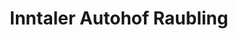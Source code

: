 ---
title: "Inntaler Autohof Raubling"
url: /raubling/inntaler-autohof-raubling/
shop: Lebensmittel
---